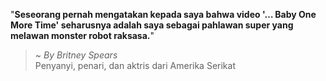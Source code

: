 "**Seseorang pernah mengatakan kepada saya bahwa video '… Baby One More Time' seharusnya adalah saya sebagai pahlawan super yang melawan monster robot raksasa.**"

> ~ _By Britney Spears_  
Penyanyi, penari, dan aktris dari Amerika Serikat
